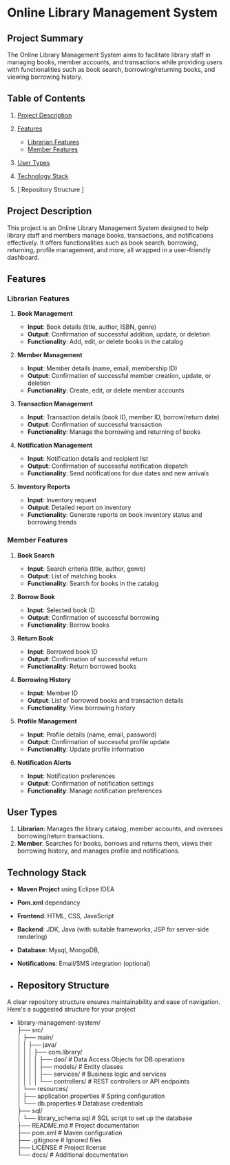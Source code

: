 # Online Library Management System

## Project Summary
The Online Library Management System aims to facilitate library staff in managing books, member accounts, and transactions while providing users with functionalities such as book search, borrowing/returning books, and viewing borrowing history.

## Table of Contents
1. [Project Description](#project-description)

2. [Features](#features)
   - [Librarian Features](#librarian-features)
   - [Member Features](#member-features)

3. [User Types](#user-types)

4. [Technology Stack](#technology-stack)
 
5. [ Repository Structure ]



## Project Description
This project is an Online Library Management System designed to help library staff and members manage books, transactions, and notifications effectively. It offers functionalities such as book search, borrowing, returning, profile management, and more, all wrapped in a user-friendly dashboard.



## Features

### Librarian Features
1. **Book Management**
   - **Input**: Book details (title, author, ISBN, genre)
   - **Output**: Confirmation of successful addition, update, or deletion
   - **Functionality**: Add, edit, or delete books in the catalog

2. **Member Management**
   - **Input**: Member details (name, email, membership ID)
   - **Output**: Confirmation of successful member creation, update, or deletion
   - **Functionality**: Create, edit, or delete member accounts

3. **Transaction Management**
   - **Input**: Transaction details (book ID, member ID, borrow/return date)
   - **Output**: Confirmation of successful transaction
   - **Functionality**: Manage the borrowing and returning of books

4. **Notification Management**
   - **Input**: Notification details and recipient list
   - **Output**: Confirmation of successful notification dispatch
   - **Functionality**: Send notifications for due dates and new arrivals

5. **Inventory Reports**
   - **Input**: Inventory request
   - **Output**: Detailed report on inventory
   - **Functionality**: Generate reports on book inventory status and borrowing trends

### Member Features
1. **Book Search**
   - **Input**: Search criteria (title, author, genre)
   - **Output**: List of matching books
   - **Functionality**: Search for books in the catalog

2. **Borrow Book**
   - **Input**: Selected book ID
   - **Output**: Confirmation of successful borrowing
   - **Functionality**: Borrow books

3. **Return Book**
   - **Input**: Borrowed book ID
   - **Output**: Confirmation of successful return
   - **Functionality**: Return borrowed books

4. **Borrowing History**
   - **Input**: Member ID
   - **Output**: List of borrowed books and transaction details
   - **Functionality**: View borrowing history

5. **Profile Management**
   - **Input**: Profile details (name, email, password)
   - **Output**: Confirmation of successful profile update
   - **Functionality**: Update profile information

6. **Notification Alerts**
   - **Input**: Notification preferences
   - **Output**: Confirmation of notification settings
   - **Functionality**: Manage notification preferences

## User Types
1. **Librarian**: Manages the library catalog, member accounts, and oversees borrowing/return transactions.
2. **Member**: Searches for books, borrows and returns them, views their borrowing history, and manages profile and notifications.

## Technology Stack
- **Maven Project** using Eclipse IDEA 
- **Pom.xml**   dependancy 
- **Frontend**: HTML, CSS, JavaScript
- **Backend**:  JDK, Java (with suitable frameworks, JSP for server-side rendering)
- **Database**: Mysql, MongoDB, 
- **Notifications**: Email/SMS integration (optional)

- ## Repository Structure
A clear repository structure ensures maintainability and ease of navigation. Here's a suggested structure for your project

- library-management-system/  
├── src/  
│   ├── main/  
│   │   ├── java/  
│   │   │   ├── com.library/  
│   │   │   │   ├── dao/          # Data Access Objects for DB operations  
│   │   │   │   ├── models/       # Entity classes  
│   │   │   │   ├── services/     # Business logic and services  
│   │   │   │   └── controllers/  # REST controllers or API endpoints  
│   └── resources/  
│       ├── application.properties # Spring configuration  
│       └── db.properties          # Database credentials  
├── sql/  
│   └── library_schema.sql          # SQL script to set up the database  
├── README.md                       # Project documentation  
├── pom.xml                         # Maven configuration  
├── .gitignore                      # Ignored files  
├── LICENSE                         # Project license  
└── docs/                           # Additional documentation  




